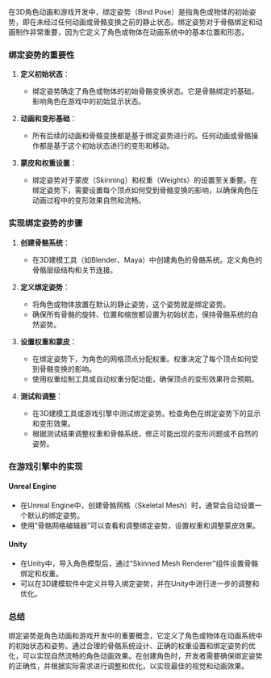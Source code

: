 在3D角色动画和游戏开发中，绑定姿势（Bind Pose）是指角色或物体的初始姿势，即在未经过任何动画或骨骼变换之前的静止状态。绑定姿势对于骨骼绑定和动画制作非常重要，因为它定义了角色或物体在动画系统中的基本位置和形态。

### 绑定姿势的重要性

1. **定义初始状态**：
   - 绑定姿势确定了角色或物体的初始骨骼变换状态。它是骨骼绑定的基础，影响角色在游戏中的初始显示状态。

2. **动画和变形基础**：
   - 所有后续的动画和骨骼变换都是基于绑定姿势进行的。任何动画或骨骼操作都是基于这个初始状态进行的变形和移动。

3. **蒙皮和权重设置**：
   - 绑定姿势对于蒙皮（Skinning）和权重（Weights）的设置至关重要。在绑定姿势下，需要设置每个顶点如何受到骨骼变换的影响，以确保角色在动画过程中的变形效果自然和流畅。

### 实现绑定姿势的步骤

1. **创建骨骼系统**：
   - 在3D建模工具（如Blender、Maya）中创建角色的骨骼系统。定义角色的骨骼层级结构和关节连接。

2. **定义绑定姿势**：
   - 将角色或物体放置在默认的静止姿势，这个姿势就是绑定姿势。
   - 确保所有骨骼的旋转、位置和缩放都设置为初始状态，保持骨骼系统的自然姿势。

3. **设置权重和蒙皮**：
   - 在绑定姿势下，为角色的网格顶点分配权重。权重决定了每个顶点如何受到骨骼变换的影响。
   - 使用权重绘制工具或自动权重分配功能，确保顶点的变形效果符合预期。

4. **测试和调整**：
   - 在3D建模工具或游戏引擎中测试绑定姿势。检查角色在绑定姿势下的显示和变形效果。
   - 根据测试结果调整权重和骨骼系统，修正可能出现的变形问题或不自然的姿势。

### 在游戏引擎中的实现

#### **Unreal Engine**

- 在Unreal Engine中，创建骨骼网格（Skeletal Mesh）时，通常会自动设置一个默认的绑定姿势。
- 使用“骨骼网格编辑器”可以查看和调整绑定姿势，设置权重和调整蒙皮效果。

#### **Unity**

- 在Unity中，导入角色模型后，通过“Skinned Mesh Renderer”组件设置骨骼绑定和权重。
- 可以在3D建模软件中定义并导入绑定姿势，并在Unity中进行进一步的调整和优化。

### 总结

绑定姿势是角色动画和游戏开发中的重要概念，它定义了角色或物体在动画系统中的初始状态和姿势。通过合理的骨骼系统设计、正确的权重设置和绑定姿势的优化，可以实现自然流畅的角色动画效果。在创建角色时，开发者需要确保绑定姿势的正确性，并根据实际需求进行调整和优化，以实现最佳的视觉和动画效果。